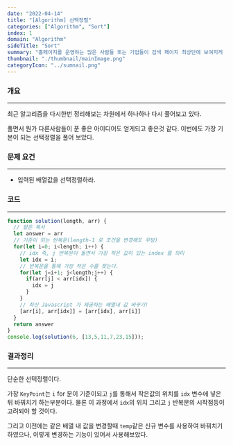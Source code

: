 ```yaml
---
date: "2022-04-14"
title: "[Algorithm] 선택정렬"
categories: ["Algorithm", "Sort"]
index: 1
domain: "Algorithm"
sideTitle: "Sort"
summary: "홈페이지를 운영하는 많은 사람들 또는 기업들이 검색 페이지 최상단에 보여지게 하기 위해 어떤 최적화 작업을 하는지 알아보자."
thumbnail: "./thumbnail/mainImage.png"
categoryIcon: "../sumnail.png"
---
```



###  개요
---

최근 알고리즘을 다시한번 정리해보는 차원에서 하나하나 다시 풀어보고 있다.

풀면서 뭔가 다른사람들이 푼 좋은 아이디어도 얻게되고 좋은것 같다.
이번에도 가장 기본이 되는 선택정렬을 풀어 보았다.

###  문제 요건

---

- 입력된 배열값을 선택정렬하라.

###  코드

---

```javascript
function solution(length, arr) {
  // 얕은 복사
  let answer = arr
  // 기준이 되는 반복문(length-1 로 조건을 변경해도 무방)
  for(let i=0; i<length; i++) {
    // idx 즉, j 반복문이 돌면서 가장 작은 값이 있는 index 를 의미
    let idx = i;
    // 반복문을 통해 가장 작은 수를 찾는다.
    for(let j=i+1; j<length;j++) {
      if(arr[j] < arr[idx]) {
        idx = j
      }
    }
    // 최신 Javascript 가 제공하는 배열내 값 바꾸기!
    [arr[i], arr[idx]] = [arr[idx], arr[i]]
  }
  return answer
}
console.log(solution(6, [13,5,11,7,23,15]));
```

###  결과정리

---

단순한 선택정렬이다.

가장 `KeyPoint`는 `i` for 문이 기준이되고 `j`를 통해서 작은값의 위치를 `idx` 변수에 넣은뒤 바꿔치기 하는부분이다.
물론 이 과정에서 `idx`의 위치 그리고 `j` 반복문의 시작점등이 고려되야 할 것이다.

그리고 이전에는 같은 배열 내 값을 변경할때 `temp`같은 신규 변수를 사용하여 바꿔치기 하였으나, 이렇게 변경하는 기능이 있어서
사용해보았다.

